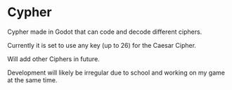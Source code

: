 # Cypher
Cypher made in Godot that can code and decode different ciphers.

Currently it is set to use any key (up to 26) for the Caesar Cipher.

Will add other Ciphers in future.

Development will likely be irregular due to school and working on my game at the same time.
